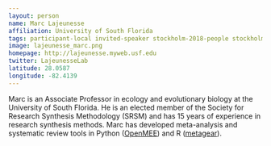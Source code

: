 ```yaml
---
layout: person
name: Marc Lajeunesse
affiliation: University of South Florida
tags: participant-local invited-speaker stockholm-2018-people stockholm-2018-speaker
image: lajeunesse_marc.png
homepage: http://lajeunesse.myweb.usf.edu
twitter: LajeunesseLab
latitude: 28.0587
longitude: -82.4139
---
```

Marc is an Associate Professor in ecology and evolutionary biology at the University of South Florida. He is an elected member of the Society for Research Synthesis Methodology (SRSM) and has 15 years of experience in research synthesis methods. Marc has developed meta-analysis and systematic review tools in Python (<a href="http://www.cebm.brown.edu/openmee/" target="_blank" rel="noopener">OpenMEE</a>) and R (<a href="https://cran.r-project.org/package=metagear" target="_blank" rel="noopener">metagear</a>).<br><br>